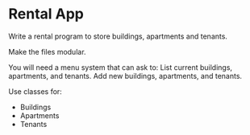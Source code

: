 # Rental App

Write a rental program to store buildings, apartments and tenants.

Make the files modular.

You will need a menu system that can ask to:
List current buildings, apartments, and tenants.
Add new buildings, apartments, and tenants.

Use classes for:
+ Buildings
+ Apartments
+ Tenants
